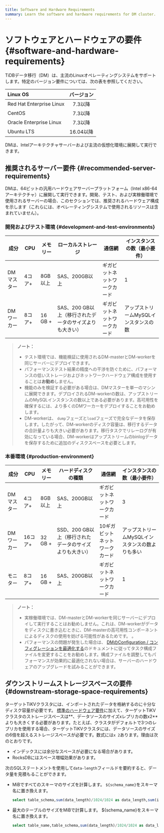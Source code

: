```yaml
---
title: Software and Hardware Requirements
summary: Learn the software and hardware requirements for DM cluster.
---
```


# ソフトウェアとハードウェアの要件 {#software-and-hardware-requirements}

TiDBデータ移行（DM）は、主流のLinuxオペレーティングシステムをサポートします。特定のバージョン要件については、次の表を参照してください。

| Linux OS                 |  バージョン  |
| :----------------------- | :-----: |
| Red Hat Enterprise Linux |  7.3以降  |
| CentOS                   |  7.3以降  |
| Oracle Enterprise Linux  |  7.3以降  |
| Ubuntu LTS               | 16.04以降 |

DMは、Intelアーキテクチャサーバーおよび主流の仮想化環境に展開して実行できます。

## 推奨されるサーバー要件 {#recommended-server-requirements}

DMは、64ビットの汎用ハードウェアサーバープラットフォーム（Intel x86-64アーキテクチャ）に展開して実行できます。開発、テスト、および実稼働環境で使用されるサーバーの場合、このセクションでは、推奨されるハードウェア構成を示します（これらには、オペレーティングシステムで使用されるリソースは含まれていません）。

### 開発およびテスト環境 {#development-and-test-environments}

| 成分     | CPU  | メモリー    | ローカルストレージ                        | 通信網            | インスタンスの数（最小要件）        |
| ------ | ---- | ------- | -------------------------------- | -------------- | --------------------- |
| DMマスター | 4コア+ | 8GB以上   | SAS、200GB以上                      | ギガビットネットワークカード | 1                     |
| DMワーカー | 8コア+ | 16 GB + | SAS、200 GB以上（移行されたデータのサイズよりも大きい） | ギガビットネットワークカード | アップストリームMySQLインスタンスの数 |

> **ノート：**
>
> -   テスト環境では、機能検証に使用されるDM-masterとDM-workerを同じサーバーにデプロイできます。
> -   パフォーマンステスト結果の精度への干渉を防ぐために、パフォーマンスの低いストレージおよびネットワークハードウェア構成を使用することは**お勧め**しません。
> -   機能のみを検証する必要がある場合は、DMマスターを単一のマシンに展開できます。デプロイされるDM-workerの数は、アップストリームのMySQLインスタンスの数以上である必要があります。高可用性を確保するには、より多くのDMワーカーをデプロイすることをお勧めします。
> -   DM-workerは、 `dump`フェーズと`load`フェーズで完全なデータを保存します。したがって、DM-workerのディスク容量は、移行するデータの合計量よりも大きい必要があります。移行タスクでリレーログが有効になっている場合、DM-workerはアップストリームのbinlogデータを保存するために追加のディスクスペースを必要とします。

### 本番環境 {#production-environment}

| 成分     | CPU   | メモリー    | ハードディスクの種類                       | 通信網              | インスタンスの数（最小要件）             |
| ------ | ----- | ------- | -------------------------------- | ---------------- | -------------------------- |
| DMマスター | 4コア+  | 8GB以上   | SAS、200GB以上                      | ギガビットネットワークカード   | 3                          |
| DMワーカー | 16コア+ | 32 GB + | SSD、200 GB以上（移行されたデータのサイズよりも大きい） | 10ギガビットネットワークカード | アップストリームMySQLインスタンスの数よりも多い |
| モニター   | 8コア+  | 16 GB + | SAS、200GB以上                      | ギガビットネットワークカード   | 1                          |

> **ノート：**
>
> -   実稼働環境では、DM-masterとDM-workerを同じサーバーにデプロイして実行することはお勧めしません。これは、DM-workerがデータをディスクに書き込むときに、DM-masterの高可用性コンポーネントによるディスクの使用を妨げる可能性があるためです。 。
> -   パフォーマンスの問題が発生した場合は、 [DMのConfiguration / コンフィグレーションを最適化する](/dm/dm-tune-configuration.md)のドキュメントに従ってタスク構成ファイルを変更することをお勧めします。構成ファイルを調整してもパフォーマンスが効果的に最適化されない場合は、サーバーのハードウェアのアップグレードを試みることができます。

## ダウンストリームストレージスペースの要件 {#downstream-storage-space-requirements}

ターゲットTiKVクラスタには、インポートされたデータを格納するのに十分なディスク容量が必要です。 [標準のハードウェア要件](/hardware-and-software-requirements.md)に加えて、ターゲットTiKVクラスタのストレージスペースは**、データソースのサイズxレプリカの数x2**よりも大きくする必要があります。たとえば、クラスタがデフォルトで3つのレプリカを使用する場合、ターゲットTiKVクラスタには、データソースのサイズの6倍を超えるストレージスペースが必要です。数式には`x 2`あります。理由は次のとおりです。

-   インデックスには余分なスペースが必要になる場合があります。
-   RocksDBにはスペース増幅効果があります。

次のSQLステートメントを使用して`data-length`フィールドを要約すると、データ量を見積もることができます。

-   MiBですべてのスキーマのサイズを計算します。 `${schema_name}`をスキーマ名に置き換えます。

    
    ```sql
    select table_schema,sum(data_length)/1024/1024 as data_length,sum(index_length)/1024/1024 as index_length,sum(data_length+index_length)/1024/1024 as sum from information_schema.tables where table_schema = "${schema_name}" group by table_schema;
    ```

-   最大のテーブルのサイズをMiBで計算します。 ${schema_name}をスキーマ名に置き換えます。

    
    ```sql
    select table_name,table_schema,sum(data_length)/1024/1024 as data_length,sum(index_length)/1024/1024 as index_length,sum(data_length+index_length)/1024/1024 as sum from information_schema.tables where table_schema = "${schema_name}" group by table_name,table_schema order by sum  desc limit 5;
    ```
